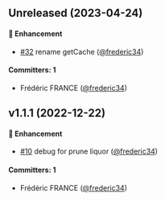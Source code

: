 
## Unreleased (2023-04-24)

#### :rocket: Enhancement
* [#32](https://github.com/Net-Logic/dolibarr_module_prune/pull/32) rename getCache ([@frederic34](https://github.com/frederic34))

#### Committers: 1
- Frédéric FRANCE ([@frederic34](https://github.com/frederic34))


## v1.1.1 (2022-12-22)

#### :rocket: Enhancement
* [#10](https://github.com/Net-Logic/dolibarr_module_prune/pull/10) debug for prune liquor ([@frederic34](https://github.com/frederic34))

#### Committers: 1
- Frédéric FRANCE ([@frederic34](https://github.com/frederic34))
